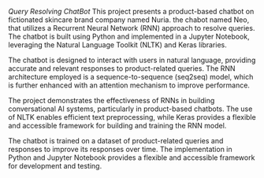 _Query Resolving ChatBot_
This project presents a product-based chatbot on fictionated skincare brand company named Nuria. the chabot named Neo, that utilizes a Recurrent Neural Network (RNN) approach to resolve queries. The chatbot is built using Python and implemented in a Jupyter Notebook, leveraging the Natural Language Toolkit (NLTK) and Keras libraries.

The chatbot is designed to interact with users in natural language, providing accurate and relevant responses to product-related queries. The RNN architecture employed is a sequence-to-sequence (seq2seq) model, which is further enhanced with an attention mechanism to improve performance.

The project demonstrates the effectiveness of RNNs in building conversational AI systems, particularly in product-based chatbots. The use of NLTK enables efficient text preprocessing, while Keras provides a flexible and accessible framework for building and training the RNN model.

The chatbot is trained on a dataset of product-related queries and responses to improve its responses over time. The implementation in Python and Jupyter Notebook provides a flexible and accessible framework for development and testing.
